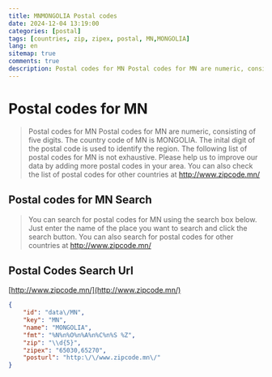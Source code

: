 ```yaml
---
title: MNMONGOLIA Postal codes 
date: 2024-12-04 13:19:00
categories: [postal]
tags: [countries, zip, zipex, postal, MN,MONGOLIA]
lang: en
sitemap: true
comments: true
description: Postal codes for MN Postal codes for MN are numeric, consisting of five digits. The country code of MN is MONGOLIA. The inital digit of the postal code is used to identify the region. The following list of postal codes for MN is not exhaustive. Please help us to improve our data by adding more postal codes in your area. You can also check the list of postal codes for other countries at http://www.zipcode.mn/
---
```


# Postal codes for MN
> Postal codes for MN Postal codes for MN are numeric, consisting of five digits. The country code of MN is MONGOLIA. The inital digit of the postal code is used to identify the region. The following list of postal codes for MN is not exhaustive. Please help us to improve our data by adding more postal codes in your area. You can also check the list of postal codes for other countries at http://www.zipcode.mn/

## Postal codes for MN Search 
> You can search for postal codes for MN using the search box below. Just enter the name of the place you want to search and click the search button. You can also search for postal codes for other countries at http://www.zipcode.mn/

## Postal Codes Search Url

[http://www.zipcode.mn/](http://www.zipcode.mn/)
```json
{
    "id": "data\/MN",
    "key": "MN",
    "name": "MONGOLIA",
    "fmt": "%N%n%O%n%A%n%C%n%S %Z",
    "zip": "\\d{5}",
    "zipex": "65030,65270",
    "posturl": "http:\/\/www.zipcode.mn\/"
}
```
